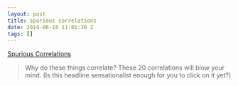 ```yaml
---
layout: post
title: spurious correlations
date: 2014-06-18 11:01:30 Z
tags: []
---
```

[Spurious Correlations](http://www.tylervigen.com/)

> Why do these things correlate? These 20 correlations will blow your mind. (Is this headline sensationalist enough for you to click on it yet?)

